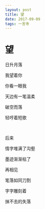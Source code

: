 ```yaml
---
layout: post
title: 望
date: 2017-09-09
tags: 一言寺
---
```


# 望

日升月落

我望着你

你看一眼我

天边有一笔温柔

破空而落

轻哼着短歌

<br/>

后来

情字堆满了沟壑

墨迹渐渐枯了

再相见

笔落如同刀割

字字雕刻着

抹不去的失落

